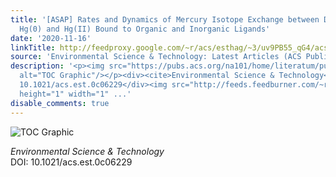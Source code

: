 ```yaml
---
title: '[ASAP] Rates and Dynamics of Mercury Isotope Exchange between Dissolved Elemental
  Hg(0) and Hg(II) Bound to Organic and Inorganic Ligands'
date: '2020-11-16'
linkTitle: http://feedproxy.google.com/~r/acs/esthag/~3/uv9PB55_qG4/acs.est.0c06229
source: 'Environmental Science & Technology: Latest Articles (ACS Publications)'
description: '<p><img src="https://pubs.acs.org/na101/home/literatum/publisher/achs/journals/content/esthag/0/esthag.ahead-of-print/acs.est.0c06229/20201116/images/medium/es0c06229_0005.gif"
  alt="TOC Graphic"/></p><div><cite>Environmental Science & Technology</cite></div><div>DOI:
  10.1021/acs.est.0c06229</div><img src="http://feeds.feedburner.com/~r/acs/esthag/~4/uv9PB55_qG4"
  height="1" width="1" ...'
disable_comments: true
---
```

<p><img src="https://pubs.acs.org/na101/home/literatum/publisher/achs/journals/content/esthag/0/esthag.ahead-of-print/acs.est.0c06229/20201116/images/medium/es0c06229_0005.gif" alt="TOC Graphic"/></p><div><cite>Environmental Science & Technology</cite></div><div>DOI: 10.1021/acs.est.0c06229</div><img src="http://feeds.feedburner.com/~r/acs/esthag/~4/uv9PB55_qG4" height="1" width="1" ...